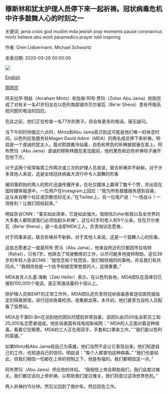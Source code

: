 ## 穆斯林和犹太护理人员停下来一起祈祷。冠状病毒危机中许多鼓舞人心的时刻之一

关键词: jama crisis god muslim mda jewish pray moments pause coronavirus mintz believe abu work paramedics prayer told inspiring

作者: Oren Liebermann, Michael Schwartz

发表日期: 2020-03-26 00:00:00

![](https://cdn.cnn.com/cnnnext/dam/assets/200326145335-02-israel-emergency-services-praying-super-tease.jpg)

[English](Muslim%20and%20Jewish%20paramedics%20pause%20to%20pray%20together.%20One%20of%20many%20inspiring%20moments%20in%20the%20coronavirus%20crisis.md)

[原网页](https://edition.cnn.com/2020/03/26/middleeast/israel-muslim-jew-coronavirus-paramedic-intl/index.html)

阿夫拉罕·明兹（Avraham Mintz）和佐赫·阿布·贾玛（Zoher Abu Jama）刚刚完成了对有关一名41岁妇女在以色列南部城市贝尔谢瓦（Be'er Sheva）患有呼吸系统问题的电话的回应。

在此之前，他们正在检查一名77岁的男子。将会有更多的电话。毫无疑问。

当下午的时钟接近六点时，Mintz和Abu Jama意识到这可能是他们唯一的休息时间。以色列应急服务处Magen David Adom（MDA）的两名成员停下来祈祷。明兹是一个虔诚的犹太人，面对耶路撒冷站着，白色和黑色的祈祷披肩垂在肩上。阿布贾玛（Abu Jama）虔诚的穆斯林跪在麦加面前，他的栗色和白色祈祷毯子展开在他下方。

对于这两个经常每周工作两次或三次的护理人员来说，联合祈祷并不新鲜。对于许多其他人来说，这是全球冠状病毒大流行中令人鼓舞的形象

被同事抓拍的两人的照片迅速传播开来，在社交媒体上赢得了数千个赞，并出现在国际媒体报道中。一位用户在Instagram上回应：“我为所有救援服务感到自豪，这与来自哪个社区或宗教信仰无关。”在Twitter上，另一位用户说：“一场战斗！一场胜利！让我们团结起来。”

明兹告诉CNN：“事实如此简单，它是如此强大。我相信Zoher和我以及全世界的大多数人都知道我们必须抬起头祈祷”。这位42岁的老人有9个父亲，住在贝尔谢瓦（Be'er Sheva），是一名全职MDA工人，负责培训志愿者。

对于同事来说，联合祈祷并不新鲜。对于其他人来说，这是一个鼓舞人心的形象。

这些志愿者之一就是阿布·贾马（Abu Jama），他来自附近的贝都因市拉哈特（Rahat），只有7岁。他辞去了驾驶教练的工作，以尽可能多地提供帮助。这位39岁的年轻人告诉CNN：“就信念和个性而言，我们相信相同的事物，并且我们有共同点。” “我相信他是一个给予和接受荣誉感的人，这很重要。”

MDA发言人扎基·海勒（Zaki Heller）表示，在以色列各地，MDA团队在高峰日已接到100,000个电话，是正常通话量的十倍以上。

除护理人员和EMT的正常工作外，MDA团队还负责将冠状病毒患者送往医院或指定的隔离旅馆，进行冠状病毒检测，收集献血等。本月初，他们甚至为自检人员配备了投票站。

MDA总干事Eli Bin在谈到他的团队时感到非常自豪，该团队由2500名全职员工和25,000名志愿者组成。他告诉美国有线电视新闻网：“ MDA的人正面对着这种病毒，看着它在眼里。MDA的工人正在用双手，手套和口罩来工作。” “我们是以色列的英雄。”

如果Mintz和Abu Jama视自己为英雄，他们当然不会让它表现出来。他们知道自己的工作，也知道自己的信仰。明兹说：“每个人都害怕这种病毒。” “我们也是如此，但我们相信一切都在上帝的控制之下，他是有福的。我们都相信这一点。”

阿布贾玛（Abu Jama）呼应他的伴侣。 “我相信上帝会帮助我们，我们会度过难关。我们都应该向上帝祈祷，以帮助我们度过难关，我们将度过这场世界危机。”

两人祈祷约15分钟。然后又回到了救护车。然后回去工作。